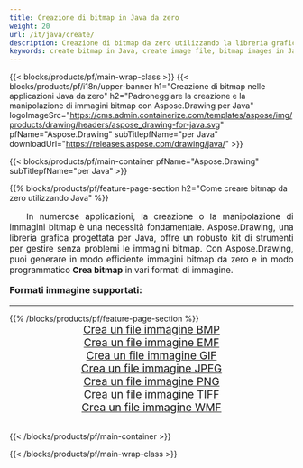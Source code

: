 ```yaml
---
title: Creazione di bitmap in Java da zero
weight: 20
url: /it/java/create/
description: Creazione di bitmap da zero utilizzando la libreria grafica Aspose.Drawing per Java
keywords: create bitmap in Java, create image file, bitmap images in Java, bitmap from scratch, graphic library per Java, generate images in Java
---
```


{{< blocks/products/pf/main-wrap-class >}}
{{< blocks/products/pf/i18n/upper-banner h1="Creazione di bitmap nelle applicazioni Java da zero" h2="Padroneggiare la creazione e la manipolazione di immagini bitmap con Aspose.Drawing per Java" logoImageSrc="https://cms.admin.containerize.com/templates/aspose/img/products/drawing/headers/aspose_drawing-for-java.svg" pfName="Aspose.Drawing" subTitlepfName="per Java" downloadUrl="https://releases.aspose.com/drawing/java/" >}}

{{< blocks/products/pf/main-container pfName="Aspose.Drawing" subTitlepfName="per Java" >}}

{{% blocks/products/pf/feature-page-section  h2="Come creare bitmap da zero utilizzando Java" %}}
<p align="justify" style="text-indent:2em;font-size:15px;">
In numerose applicazioni, la creazione o la manipolazione di immagini bitmap è una necessità fondamentale. Aspose.Drawing, una libreria grafica progettata per Java, offre un robusto kit di strumenti per gestire senza problemi le immagini bitmap. Con Aspose.Drawing, puoi generare in modo efficiente immagini bitmap da zero e in modo programmatico <b>Crea bitmap</b> in vari formati di immagine.
</p>

<h3 style="margin-top:16px;">
Formati immagine supportati:
</h3>

<hr/>
{{% /blocks/products/pf/feature-page-section %}}
<div class="container-fluid productfamilypage bg-gray">
    <div class="convertypes bg-gray agp-content section">
        <div class="container">
		    <div class="row other-converters" style="gap: 10px;font-size: 19px;text-align:center;">
		        <div class='col-md-3 other-converter remove-lp remove-rp'><a href="bmp/" style="padding:15px;">Crea un file immagine BMP</a></div>
                <div class='col-md-3 other-converter remove-lp remove-rp'><a href="emf/" style="padding:15px;">Crea un file immagine EMF</a></div>
                <div class='col-md-3 other-converter remove-lp remove-rp'><a href="gif/" style="padding:15px;">Crea un file immagine GIF</a></div>
                <div class='col-md-3 other-converter remove-lp remove-rp'><a href="jpeg/" style="padding:15px;">Crea un file immagine JPEG</a></div>
                <div class='col-md-3 other-converter remove-lp remove-rp'><a href="png/" style="padding:15px;">Crea un file immagine PNG</a></div>
                <div class='col-md-3 other-converter remove-lp remove-rp'><a href="tiff/" style="padding:15px;">Crea un file immagine TIFF</a></div>
                <div class='col-md-3 other-converter remove-lp remove-rp'><a href="wmf/" style="padding:15px;">Crea un file immagine WMF</a></div>
            </div>
        </div>
    </div>
</div>
<br/>

{{< /blocks/products/pf/main-container >}}

{{< /blocks/products/pf/main-wrap-class >}}
